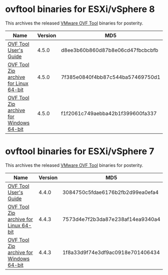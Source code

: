 # ovftool binaries for ESXi/vSphere 8

This archives the released [VMware OVF Tool](https://developer.vmware.com/tool/ovf) binaries for posterity.

| Name | Version | MD5 |
|------|---------|-----|
| [OVF Tool User's Guide](archive/ovftool-450-userguide.pdf) | 4.5.0 | d8ee3b60b860d87b8e06cd47fbcbcbfb |
| [OVF Tool Zip archive for Linux 64-bit](archive/VMware-ovftool-4.5.0-20459872-lin.x86_64.zip) | 4.5.0 | 7f385e0840f4bb87c544ba57469750d1 |
| [OVF Tool Zip archive for Windows 64-bit](archive/VMware-ovftool-4.5.0-20459872-win.x86_64.zip) | 4.5.0 | f1f2061c749aebba42b1f399600fa337 |

# ovftool binaries for ESXi/vSphere 7

This archives the released [VMware OVF Tool](https://developer.vmware.com/tool/ovf) binaries for posterity.

| Name | Version | MD5 |
|------|---------|-----|
| [OVF Tool User's Guide](archive/ovftool-440-userguide.pdf) | 4.4.0 | 3084750c5fdae6176b2fb2d99ea0efa4 |
| [OVF Tool Zip archive for Linux 64-bit](archive/VMware-ovftool-4.4.3-18663434-lin.x86_64.zip) | 4.4.3 | 7573d4e7f2b3da87e238af14ea9340a4 |
| [OVF Tool Zip archive for Windows 64-bit](archive/VMware-ovftool-4.4.3-18663434-win.x86_64.zip) | 4.4.3 | 1f8a33d9f74e3df9ac0918e701406434 |
